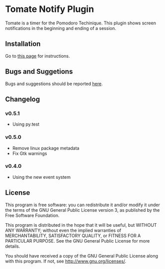 Tomate Notify Plugin
====================

Tomate is a timer for the Pomodoro Techinique. 
This plugin shows screen notifications in the beginning and ending of a session.

Installation
------------

Go to [this page](https://github.com/eliostvs/tomate-gtk) for instructions.

Bugs and Suggetions
-------------------

Bugs and suggestions should be reported [here](https://github.com/eliostvs/tomate-notify-plugin/issues).

Changelog
---------

### v0.5.1
- Using py.test

### v0.5.0

- Remove linux package metadata
- Fix Gtk warnings

### v0.4.0

- Using the new event system

License
-------

This program is free software: you can redistribute it and/or modify it
under the terms of the GNU General Public License version 3, as published
by the Free Software Foundation.

This program is distributed in the hope that it will be useful, but
WITHOUT ANY WARRANTY; without even the implied warranties of
MERCHANTABILITY, SATISFACTORY QUALITY, or FITNESS FOR A PARTICULAR
PURPOSE.  See the GNU General Public License for more details.

You should have received a copy of the GNU General Public License along
with this program.  If not, see <http://www.gnu.org/licenses/>.
